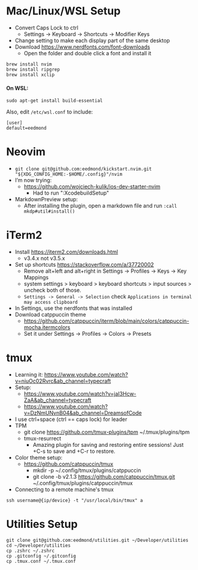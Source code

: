# Mac/Linux/WSL Setup

- Convert Caps Lock to ctrl
    - Settings -> Keyboard -> Shortcuts -> Modifier Keys
- Change setting to make each display part of the same desktop
- Download https://www.nerdfonts.com/font-downloads
    - Open the folder and double click a font and install it
```shell
brew install nvim
brew install ripgrep
brew install xclip
```

#### On WSL:
```shell
sudo apt-get install build-essential
```
Also, edit `/etc/wsl.conf` to include:
```
[user]
default=eedmond
```

# Neovim
- `git clone git@github.com:eedmond/kickstart.nvim.git "${XDG_CONFIG_HOME:-$HOME/.config}"/nvim`
- I’m now trying:
    - https://github.com/wojciech-kulik/ios-dev-starter-nvim
        - Had to run ":XcodebuildSetup"
- MarkdownPreview setup:
    - After installing the plugin, open a markdown file and run `:call mkdp#util#install()`

# iTerm2
- Install https://iterm2.com/downloads.html
    - v3.4.x not v3.5.x
- Set up shortcuts https://stackoverflow.com/a/37720002
    - Remove alt+left and alt+right in Settings -> Profiles -> Keys -> Key Mappings
    - system settings > keyboard > keyboard shortcuts > input sources > uncheck both of those.
    - `Settings -> General -> Selection` check `Applications in terminal may access clipboard`
- In Settings, use the nerdfonts that was installed
- Download catppuccin theme
    - https://github.com/catppuccin/iterm/blob/main/colors/catppuccin-mocha.itermcolors
    - Set it under Settings -> Profiles -> Colors -> Presets

# tmux
- Learning it: https://www.youtube.com/watch?v=niuOc02Rvrc&ab_channel=typecraft
- Setup:
    - https://www.youtube.com/watch?v=jaI3Hcw-ZaA&ab_channel=typecraft
    - https://www.youtube.com/watch?v=DzNmUNvnB04&ab_channel=DreamsofCode
- I use ctrl+space (ctrl == caps lock) for leader
- TPM
    - git clone https://github.com/tmux-plugins/tpm ~/.tmux/plugins/tpm
    - tmux-resurrect
        - Amazing plugin for saving and restoring entire sessions! Just <leader>+C-s to save and <leader>+C-r to restore.
- Color theme setup:
    - https://github.com/catppuccin/tmux
        - mkdir -p ~/.config/tmux/plugins/catppuccin
        - git clone -b v2.1.3 https://github.com/catppuccin/tmux.git ~/.config/tmux/plugins/catppuccin/tmux
- Connecting to a remote machine's tmux
```shell
ssh username@{ip/device} -t "/usr/local/bin/tmux" a
```

# Utilities Setup
```shell
git clone git@github.com:eedmond/utilities.git ~/Developer/utilities
cd ~/Developer/utilities
cp .zshrc ~/.zshrc
cp .gitconfig ~/.gitconfig
cp .tmux.conf ~/.tmux.conf
```

